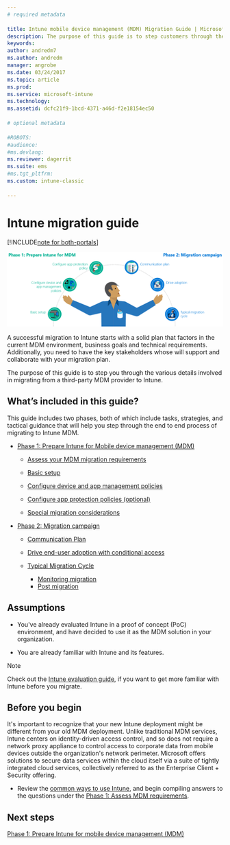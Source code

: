 ```yaml
---
# required metadata

title: Intune mobile device management (MDM) Migration Guide | Microsoft Docs
description: The purpose of this guide is to step customers through the various details involved in migrating from a third-party MDM provider to Microsoft Intune.
keywords:
author: andredm7
ms.author: andredm
manager: angrobe
ms.date: 03/24/2017
ms.topic: article
ms.prod:
ms.service: microsoft-intune
ms.technology:
ms.assetid: dcfc21f9-1bcd-4371-a46d-f2e18154ec50

# optional metadata

#ROBOTS:
#audience:
#ms.devlang:
ms.reviewer: dagerrit
ms.suite: ems
#ms.tgt_pltfrm:
ms.custom: intune-classic

---
```


# Intune migration guide

[!INCLUDE[note for both-portals](../includes/note-for-both-portals.md)]

![Intune MDM migration guide art](../media/MDM-migration-guide-art.PNG)

A successful migration to Intune starts with a solid plan that factors in the current MDM environment, business goals and technical requirements. Additionally, you need to have the key stakeholders whose will support and collaborate with your migration plan.

The purpose of this guide is to step you through the various details involved in migrating from a third-party MDM provider to Intune.

## What’s included in this guide?

This guide includes two phases, both of which include tasks, strategies, and tactical guidance that will help you step through the end to end process of migrating to Intune MDM.

-   [Phase 1: Prepare Intune for Mobile device management (MDM)](https://docs.microsoft.com/intune/plan-design/migration-phase1-prepare-intune-for-mobile-device-management)

    -   [Assess your MDM migration requirements](https://docs.microsoft.com/intune/plan-design/migration-phase1-prepare-intune-for-mobile-device-management#assess-mdm-requirements)

    -   [Basic setup](https://docs.microsoft.com/intune/plan-design/migration-phase1-basic-setup)

    -   [Configure device and app management policies](https://docs.microsoft.com/intune/plan-design/migration-phase1-configure-device-and-app-management-policies)

    -   [Configure app protection policies (optional)](https://docs.microsoft.com/intune/plan-design/migration-phase1-configure-app-protection-policies)

    -   [Special migration considerations](https://docs.microsoft.com/intune/plan-design/migration-phase1-special-migration-considerations)

-   [Phase 2: Migration campaign](https://docs.microsoft.com/intune/plan-design/migration-phase2-migration-campaign)

    -   [Communication Plan](https://docs.microsoft.com/intune/plan-design/migration-phase2-communication-plan)

    -   [Drive end-user adoption with conditional access](https://docs.microsoft.com/intune/plan-design/migration-phase2-drive-end-user-adoption-with-conditional-access)
    
    -   [Typical Migration Cycle](https://docs.microsoft.com/intune/plan-design/migration-phase2-typical-migration-cycle)
	    -   [Monitoring migration](https://docs.microsoft.com/intune/plan-design/migration-phase2-typical-migration-cycle#monitoring-migration)
	    -   [Post migration](https://docs.microsoft.com/intune/plan-design/migration-phase2-typical-migration-cycle#post-migration)

## Assumptions

-   You've already evaluated Intune in a proof of concept (PoC) environment, and have decided to use it as the MDM solution in your organization.

-   You are already familiar with Intune and its features. 

> [!NOTE]
> Check out the [Intune evaluation guide](https://docs.microsoft.com/intune/understand-explore/sign-up-for-30-day-trial-microsoft-intune), if you want to get more familiar with Intune before you migrate.

## Before you begin

It's important to recognize that your new Intune deployment might be different from your old MDM deployment. Unlike traditional MDM services, Intune centers on identity-driven access control, and so does not require a network proxy appliance to control access to corporate data from mobile devices outside the organization's network perimeter. Microsoft offers solutions to secure data services within the cloud itself via a suite of tightly integrated cloud services, collectively referred to as the Enterprise Client + Security offering.

-   Review the [common ways to use Intune](https://docs.microsoft.com/intune/understand-explore/common-ways-to-use-intune), and begin compiling answers to the questions under the [Phase 1: Assess MDM requirements](https://docs.microsoft.com/intune/plan-design/migration-phase1-prepare-intune-for-mobile-device-management#assess-mdm-requirements).

## Next steps

[Phase 1: Prepare Intune for mobile device management (MDM)](https://docs.microsoft.com/intune/plan-design/migration-phase1-prepare-intune-for-mobile-device-management)
